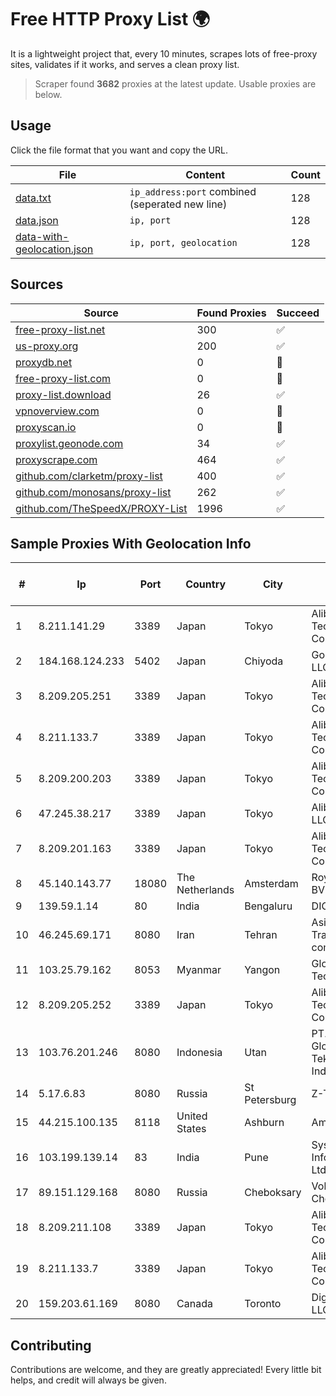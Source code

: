 
# Free HTTP Proxy List 🌍

It is a lightweight project that, every 10 minutes, scrapes lots of free-proxy sites, validates if it works, and serves a clean proxy list.


> Scraper found **3682** proxies at the latest update. Usable proxies are below.

## Usage

Click the file format that you want and copy the URL.


|File|Content|Count|
|----|-------|-----|
|[data.txt](https://raw.githubusercontent.com/themiralay/Proxy-List-World/master/data.txt)|`ip_address:port` combined (seperated new line)|128|
|[data.json](https://raw.githubusercontent.com/themiralay/Proxy-List-World/master/data.json)|`ip, port`|128|
|[data-with-geolocation.json](https://raw.githubusercontent.com/themiralay/Proxy-List-World/master/data-with-geolocation.json)|`ip, port, geolocation`|128|

## Sources

|Source|Found Proxies|Succeed|
|------|-------------|-------|
|[free-proxy-list.net](https://free-proxy-list.net)|300|✅|
|[us-proxy.org](https://www.us-proxy.org)|200|✅|
|[proxydb.net](http://proxydb.net)|0|🚫|
|[free-proxy-list.com](https://free-proxy-list.com/?page=&port=&type%5B%5D=http&type%5B%5D=https&up_time=0&search=Search)|0|🚫|
|[proxy-list.download](https://www.proxy-list.download/HTTP)|26|✅|
|[vpnoverview.com](https://vpnoverview.com/privacy/anonymous-browsing/free-proxy-servers)|0|🚫|
|[proxyscan.io](https://www.proxyscan.io)|0|🚫|
|[proxylist.geonode.com](https://proxylist.geonode.com/api/proxy-list?limit=300&page=1&sort_by=lastChecked&sort_type=desc&protocols=http,https)|34|✅|
|[proxyscrape.com](https://api.proxyscrape.com/v2/?request=displayproxies&protocol=http&timeout=10000&country=all&ssl=all&anonymity=all)|464|✅|
|[github.com/clarketm/proxy-list](https://raw.githubusercontent.com/clarketm/proxy-list/master/proxy-list-raw.txt)|400|✅|
|[github.com/monosans/proxy-list](https://raw.githubusercontent.com/monosans/proxy-list/main/proxies/http.txt)|262|✅|
|[github.com/TheSpeedX/PROXY-List](https://raw.githubusercontent.com/TheSpeedX/PROXY-List/master/http.txt)|1996|✅|


## Sample Proxies With Geolocation Info

|#|Ip|Port|Country|City|Internet Service Provider|
|-|--|----|-------|----|-------------------------|
|1|8.211.141.29|3389|Japan|Tokyo|Alibaba (US) Technology Co., Ltd.|
|2|184.168.124.233|5402|Japan|Chiyoda|GoDaddy.com, LLC|
|3|8.209.205.251|3389|Japan|Tokyo|Alibaba (US) Technology Co., Ltd.|
|4|8.211.133.7|3389|Japan|Tokyo|Alibaba (US) Technology Co., Ltd.|
|5|8.209.200.203|3389|Japan|Tokyo|Alibaba (US) Technology Co., Ltd.|
|6|47.245.38.217|3389|Japan|Tokyo|Alibaba Cloud LLC|
|7|8.209.201.163|3389|Japan|Tokyo|Alibaba (US) Technology Co., Ltd.|
|8|45.140.143.77|18080|The Netherlands|Amsterdam|RoyaleHosting BV|
|9|139.59.1.14|80|India|Bengaluru|DIGITALOCEAN|
|10|46.245.69.171|8080|Iran|Tehran|Asiatech Data Transmission company|
|11|103.25.79.162|8053|Myanmar|Yangon|Global Technology Co|
|12|8.209.205.252|3389|Japan|Tokyo|Alibaba (US) Technology Co., Ltd.|
|13|103.76.201.246|8080|Indonesia|Utan|PT. Arjuna Global Teknologi Indonesia|
|14|5.17.6.83|8080|Russia|St Petersburg|Z-Telecom|
|15|44.215.100.135|8118|United States|Ashburn|Amazon.com|
|16|103.199.139.14|83|India|Pune|Syscon Infoway Pvt. Ltd.|
|17|89.151.129.168|8080|Russia|Cheboksary|VolgaTelecom Cheboxary|
|18|8.209.211.108|3389|Japan|Tokyo|Alibaba (US) Technology Co., Ltd.|
|19|8.211.133.7|3389|Japan|Tokyo|Alibaba (US) Technology Co., Ltd.|
|20|159.203.61.169|8080|Canada|Toronto|DigitalOcean, LLC|



## Contributing

Contributions are welcome, and they are greatly appreciated! Every
little bit helps, and credit will always be given.

